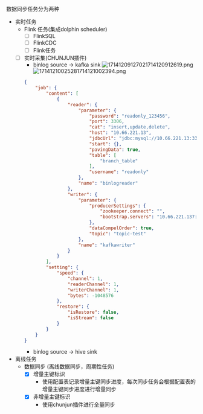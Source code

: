 数据同步任务分为两种

- 实时任务 
  - Flink 任务(集成dolphin scheduler)
    - [ ] FlinkSQL
    - [ ] FlinkCDC
    - [ ] Flink任务
  - [ ] 实时采集(CHUNJUN插件)
    - binlog source -> kafka sink
    ![17141209127021714120912619.png](https://cdn.jsdelivr.net/gh/Icarus-Alpha/Imgs@main/typora/17141209127021714120912619.png)
    ![17141210025281714121002394.png](https://cdn.jsdelivr.net/gh/Icarus-Alpha/Imgs@main/typora/17141210025281714121002394.png)
    ```json
    {
        "job": {
            "content": [
                {
                    "reader": {
                        "parameter": {
                            "password": "readonly_123456",
                            "port": 3306,
                            "cat": "insert,update,delete",
                            "host": "10.66.221.13",
                            "jdbcUrl": "jdbc:mysql://10.66.221.13:3306/infinova-cloud-overall?serverTimezone=Hongkong&useSSL=false&tinyInt1isBit=false",
                            "start": {},
                            "pavingData": true,
                            "table": [
                                "branch_table"
                            ],
                            "username": "readonly"
                        },
                        "name": "binlogreader"
                    },
                    "writer": {
                        "parameter": {
                            "producerSettings": {
                                "zookeeper.connect": "",
                                "bootstrap.servers": "10.66.221.137:9092"
                            },
                            "dataCompelOrder": true,
                            "topic": "topic-test"
                        },
                        "name": "kafkawriter"
                    }
                }
            ],
            "setting": {
                "speed": {
                    "channel": 1,
                    "readerChannel": 1,
                    "writerChannel": 1,
                    "bytes": -1048576
                },
                "restore": {
                    "isRestore": false,
                    "isStream": false
                }
            }
        }
    }
    ```
    - binlog source -> hive sink 
- 离线任务
  - 数据同步 (离线数据同步，周期性任务)
    - [x] 增量主键标识
      - 使用配置表记录增量主键同步进度，每次同步任务会根据配置表的增量主键同步进度进行增量同步
    - [x] 非增量主键标识
      - 使用chunjun插件进行全量同步